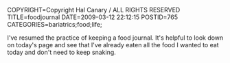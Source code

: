 COPYRIGHT=Copyright Hal Canary / ALL RIGHTS RESERVED
TITLE=foodjournal
DATE=2009-03-12 22:12:15
POSTID=765
CATEGORIES=bariatrics;food;life;

I've resumed the practice of keeping a food journal. It's helpful to look down on today's page and see that I've already eaten all the food I wanted to eat today and don't need to keep snaking.
